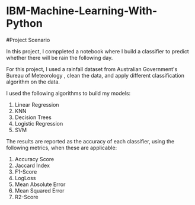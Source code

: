 # IBM-Machine-Learning-With-Python
#Project Scenario

In this project, I comppleted a notebook where I build a classifier to predict whether there will be rain the following day.

For this project, I used a rainfall dataset from Australian Government's Bureau of Meteorology , clean the data, and apply different classification algorithm on the data.  

I used the following algorithms to build my models:

1.  Linear Regression
2.  KNN
3.  Decision Trees
4.  Logistic Regression
5.  SVM


The results are reported as the accuracy of each classifier, using the following metrics, when these are applicable:

1. Accuracy Score
2. Jaccard Index
3. F1-Score
4. LogLoss
5. Mean Absolute Error
6. Mean Squared Error
7. R2-Score
